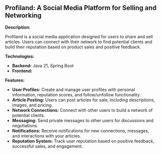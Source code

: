 ## Profiland: A Social Media Platform for Selling and Networking

**Description:**

Profiland is a social media application designed for users to share and sell articles. Users can connect with their network to find potential clients and build their reputation based on product sales and positive feedback.

**Technologies:**

- **Backend:** Java 21, Spring Boot
- **Frontend:** 

**Features:**

- **User Profiles:** Create and manage user profiles with personal information, reputation scores, and follow/unfollow functionality.
- **Article Posting:** Users can post articles for sale, including descriptions, images, and pricing.
- **Network Connections:** Connect with other users to build a network of potential clients.
- **Messaging:** Send private messages to other users for discussions and negotiations.
- **Notifications:** Receive notifications for new connections, messages, and interactions with your articles.
- **Reputation System:** Track user reputation based on positive feedback, successful sales, and engagement.